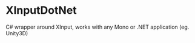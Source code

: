 XInputDotNet
============

C# wrapper around XInput, works with any Mono or .NET application (eg. Unity3D)
